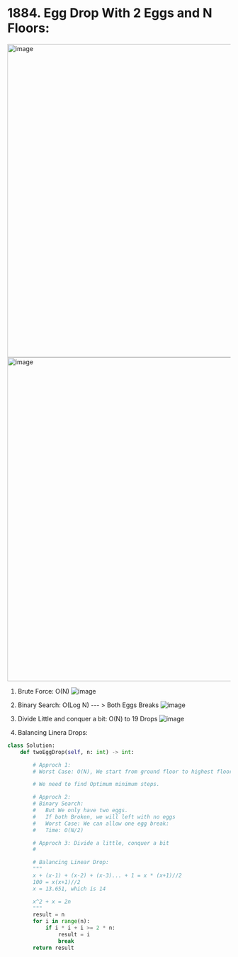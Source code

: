 # 1884. Egg Drop With 2 Eggs and N Floors:

<img width="706" alt="image" src="https://user-images.githubusercontent.com/35987583/168998479-f0e539ec-df5e-44ae-877d-3c88d9af7b27.png">
<img width="730" alt="image" src="https://user-images.githubusercontent.com/35987583/168998531-16eca55c-301f-44c7-af6c-0eac4cf8e1cd.png">

1. Brute Force: O(N)
![image](https://user-images.githubusercontent.com/35987583/168998633-a2a22610-5f79-4fcf-b60d-48ba569947f2.png)

2. Binary Search: O(Log N) --- > Both Eggs Breaks
![image](https://user-images.githubusercontent.com/35987583/168998949-c40a5009-73b6-46e4-bf7d-4cd597a9b554.png)


3. Divide Little and conquer a bit: O(N) to 19 Drops
![image](https://user-images.githubusercontent.com/35987583/168999211-91888449-6092-42bb-ab23-693ef58ea806.png)


4. Balancing Linera Drops:




```python
class Solution:
    def twoEggDrop(self, n: int) -> int:

        # Approch 1:
        # Worst Case: O(N), We start from ground floor to highest floor

        # We need to find Optimum minimum steps.

        # Approch 2:
        # Binary Search: 
        #   But We only have two eggs. 
        #   If both Broken, we will left with no eggs
        #   Worst Case: We can allow one egg break:
        #   Time: O(N/2)

        # Approch 3: Divide a little, conquer a bit
        # 

        # Balancing Linear Drop:
        """
        x + (x-1) + (x-2) + (x-3)... + 1 = x * (x+1)//2 
        100 = x(x+1)//2
        x = 13.651, which is 14

        x^2 + x = 2n 
        """
        result = n
        for i in range(n):
            if i * i + i >= 2 * n:
                result = i
                break
        return result
```
